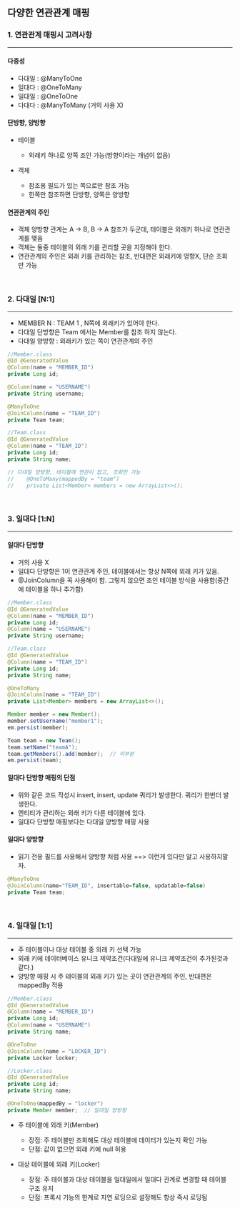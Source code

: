 ## 다양한 연관관계 매핑

### 1. 연관관계 매핑시 고려사항 
___
#### 다중성
- 다대일 : @ManyToOne
- 일대다 : @OneToMany
- 일대일 : @OneToOne
- 다대다 : @ManyToMany (거의 사용 X)

#### 단방향, 양방향
- 테이블
    - 외래키 하나로 양쪽 조인 가능(방향이라는 개념이 없음)
    
- 객체
    - 참조용 필드가 있는 쪽으로만 참조 가능
    - 한쪽만 참조하면 단방향, 양쪽은 양방향
  
#### 연관관계의 주인
- 객체 양방향 관계는 A -> B, B -> A 참조가 두군데, 테이블은 외래키 하나로 연관관계를 맺음
- 객체는 둘중 테이블의 외래 키를 관리할 곳을 지정해야 한다.
- 연관관계의 주인은 외래 키를 관리하는 참조, 반대편은 외래키에 영향X, 단순 조회만 가능

<br>

### 2. 다대일 [N:1]
___
- MEMBER N : TEAM 1 , N쪽에 외래키가 있어야 한다.
- 다대일 단방향은 Team 에서는 Member를 참조 하지 않는다.
- 다대일 양방향 : 외래키가 있는 쪽이 연관관계의 주인 
```java
//Member.class
@Id @GeneratedValue
@Column(name = "MEMBER_ID")
private Long id;

@Column(name = "USERNAME")
private String username;

@ManyToOne
@JoinColumn(name = "TEAM_ID")
private Team team;

//Team.class
@Id @GeneratedValue
@Column(name = "TEAM_ID")
private Long id;
private String name;

// 다대일 양방향, 테이블에 연관이 없고, 조회만 가능 
//    @OneToMany(mappedBy = "team")
//    private List<Member> members = new ArrayList<>();
```

<br>

### 3. 일대다 [1:N]
___
#### 일대다 단방향
- 거의 사용 X
- 일대다 단방향은 1이 연관관계 주인, 테이블에서는 항상 N쪽에 외래 키가 있음.
- @JoinColumn을 꼭 사용해야 함. 그렇지 않으면 조인 테이블 방식을 사용함(중간에 테이블을 하나 추가함)
```java
//Member.class
@Id @GeneratedValue
@Column(name = "MEMBER_ID")
private Long id;
@Column(name = "USERNAME")
private String username;

//Team.class
@Id @GeneratedValue
@Column(name = "TEAM_ID")
private Long id;
private String name;

@OneToMany
@JoinColumn(name = "TEAM_ID")
private List<Member> members = new ArrayList<>();
```
```java
Member member = new Member();
member.setUsername("member1");
em.persist(member);

Team team = new Team();
team.setName("teamA");
team.getMembers().add(member);  // 이부분
em.persist(team);
```
#### 일대다 단방향 매핑의 단점
- 위와 같은 코드 작성시 insert, insert, update 쿼리가 발생한다. 쿼리가 한번더 발생한다.
- 엔티티가 관리하는 외래 키가 다른 테이블에 있다.
- 일대다 단방향 매핑보다는 다대일 양방향 매핑 사용

#### 일대다 양방향
- 읽기 전용 필드를 사용해서 양방향 처럼 사용 ==> 이런게 있다만 알고 사용하지말자.
```java
@ManyToOne
@JoinColumn(name="TEAM_ID", insertable=false, updatable=false)
private Team team;
```

<br>

### 4. 일대일 [1:1]
___
- 주 테이블이나 대상 테이블 중 외래 키 선택 가능
- 외래 키에 데이터베이스 유니크 제약조건(다대일에 유니크 제약조건이 추가된것과 같다.)
- 양방향 매핑 시 주 테이블의 외래 키가 있는 곳이 연관관계의 주인, 반대편은 mappedBy 적용 
```java
//Member.class
@Id @GeneratedValue
@Column(name = "MEMBER_ID")
private Long id;
@Column(name = "USERNAME")
private String name;

@OneToOne
@JoinColumn(name = "LOCKER_ID")
private Locker locker;

//Locker.class
@Id @GeneratedValue
private Long id;
private String name;

@OneToOne(mappedBy = "locker")
private Member member;  // 일대일 양방향
```
- 주 테이블에 외래 키(Member)
    - 장점: 주 테이블만 조회해도 대상 테이블에 데이터가 있는지 확인 가능
    - 단점: 값이 없으면 외래 키에 null 허용

- 대상 테이블에 외래 키(Locker)
    - 장점: 주 테이블과 대상 테이블을 일대일에서 일대다 관계로 변경할 때 테이블 구조 유지
    - 단점: 프록시 기능의 한계로 지연 로딩으로 설정해도 항상 즉시 로딩됨

